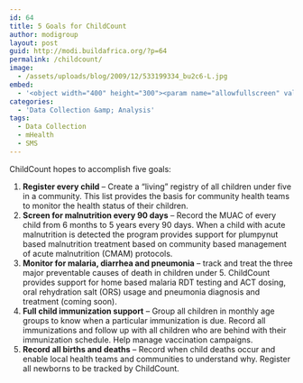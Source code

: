```yaml
---
id: 64
title: 5 Goals for ChildCount
author: modigroup
layout: post
guid: http://modi.buildafrica.org/?p=64
permalink: /childcount/
image:
  - /assets/uploads/blog/2009/12/533199334_bu2c6-L.jpg
embed:
  - '<object width="400" height="300"><param name="allowfullscreen" value="true" /><param name="allowscriptaccess" value="always" /><param name="movie" value="http://vimeo.com/moogaloop.swf?clip_id=4952220&server=vimeo.com&show_title=1&show_byline=1&show_portrait=0&color=&fullscreen=1" /><embed src="http://vimeo.com/moogaloop.swf?clip_id=4952220&server=vimeo.com&show_title=1&show_byline=1&show_portrait=0&color=&fullscreen=1" type="application/x-shockwave-flash" allowfullscreen="true" allowscriptaccess="always" width="400" height="300"></embed></object><p><a href="http://vimeo.com/4952220">RapidResponse Overview</a> from <a href="http://vimeo.com/user1435325">Matt Berg</a> on <a href="http://vimeo.com">Vimeo</a>.</p>'
categories:
  - 'Data Collection &amp; Analysis'
tags:
  - Data Collection
  - mHealth
  - SMS
---
```

ChildCount hopes to accomplish five goals:

  1. **Register every child** – Create a “living” registry of all children under five in a community. This list provides the basis for community health teams to monitor the health status of their children.
  2. **Screen for malnutrition every 90 days** &#8211; Record the MUAC of every child from 6 months to 5 years every 90 days. When a child with acute malnutrition is detected the program provides support for plumpynut based malnutrition treatment based on community based management of acute malnutrition (CMAM) protocols.
  3. **Monitor for malaria, diarrhea and pneumonia** – track and treat the three major preventable causes of death in children under 5. ChildCount provides support for home based malaria RDT testing and ACT dosing, oral rehydration salt (ORS) usage and pneumonia diagnosis and treatment (coming soon).
  4. **Full child immunization support** &#8211; Group all children in monthly age groups to know when a particular immunization is due. Record all immunizations and follow up with all children who are behind with their immunization schedule. Help manage vaccination campaigns.
  5. **Record all births and deaths** – Record when child deaths occur and enable local health teams and communities to understand why. Register all newborns to be tracked by ChildCount.
